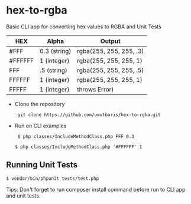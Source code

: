 # hex-to-rgba

Basic CLI app for converting hex values to RGBA and Unit Tests

| HEX	          | Alpha         | Output
| ------------- | ------------- |------------------------
| #FFF          | 0.3 (string)	|rgba(255, 255, 255, .3)
| #FFFFFF	      | 1 (integer)   |rgba(255, 255, 255, 1)
| FFF   	      | .5 (string)   |rgba(255, 255, 255, .5)
| FFFFFF 	      | 1 (integer)   |rgba(255, 255, 255, 1)
| FFFFF 	      |1 (integer)    |throws Error)

* Clone the repository 

  ```  git clone https://github.com/umutbaris/hex-to-rgba.git  ```

* Run on CLI examples

  ``` $ php classes/IncludeMethodClass.php FFF 0.3``` 

  ``` $ php classes/IncludeMethodClass.php '#FFFFFF' 1 ```

## Running Unit Tests 

```$ vendor/bin/phpunit tests/test.php```

Tips: Don't forget to run composer install command  before run to CLI app and unit tests.
